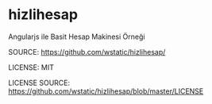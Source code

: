 # hizlihesap

Angularjs ile Basit Hesap Makinesi Örneği

SOURCE: https://github.com/wstatic/hizlihesap/

LICENSE: MIT 

LICENSE SOURCE: https://github.com/wstatic/hizlihesap/blob/master/LICENSE
